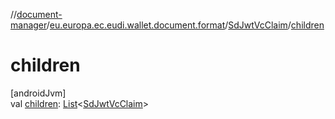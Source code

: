 //[document-manager](../../../index.md)/[eu.europa.ec.eudi.wallet.document.format](../index.md)/[SdJwtVcClaim](index.md)/[children](children.md)

# children

[androidJvm]\
val [children](children.md): [List](https://kotlinlang.org/api/latest/jvm/stdlib/kotlin-stdlib/kotlin.collections/-list/index.html)&lt;[SdJwtVcClaim](index.md)&gt;

